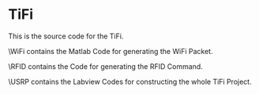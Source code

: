 # TiFi

This is the source code for the TiFi.

\WiFi contains the Matlab Code for generating the WiFi Packet.

\RFID contains the Code for generating the RFID Command.

\USRP contains the Labview Codes for constructing the whole TiFi Project.